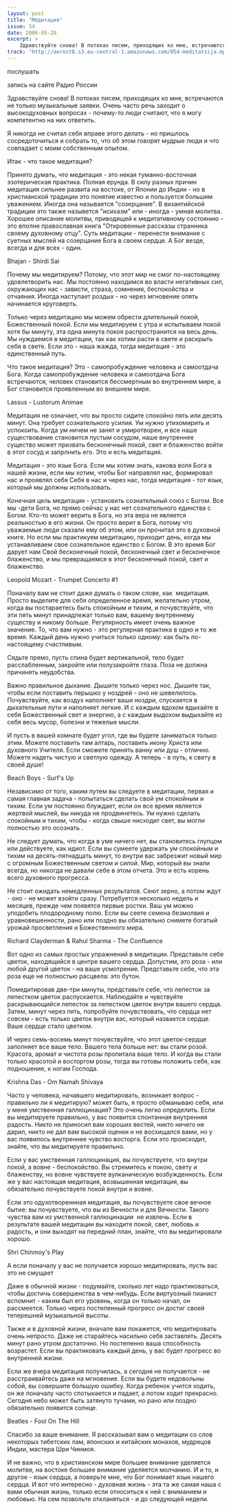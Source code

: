 ```yaml
---
layout: post
title: "Медитация"
issue: 54
date: 2006-05-28
excerpt: >
    Здравствуйте снова! В потоках писем, приходящих ко мне, встречаются не только музыкальные заявки. Очень часто речь заходит о высокодуховных вопросах - почему-то люди считают, что я могу компетентно на них ответить.
track: "http://aerost8.s3.eu-central-1.amazonaws.com/054-meditatsija.mp3"
---
```


послушать

запись на сайте Радио России

Здравствуйте снова! В потоках писем, приходящих ко мне, встречаются не только музыкальные заявки. Очень часто речь заходит о высокодуховных вопросах - почему-то люди считают, что я могу компетентно на них ответить.

Я никогда не считал себя вправе этого делать - но пришлось сосредоточиться и собрать то, что об этом говорят мудрые люди и что совпадает с моим собственным опытом.

Итак - что такое медитация?

Принято думать, что медитация - это некая туманно-восточная эзотерическая практика. Полная ерунда. В силу разных причин медитация сильнее развита на востоке, от Японии до Индии - но в христианской традиции это понятие известно и пользуется большим уважением. Иногда она называется "созерцание". В византийской традиции это также назывется "исихазм" или - иногда - умная молитва. Хорошее описание молитвы, приводящей к медитативному состоянию - это вполне православная книга "Откровенные рассказы странника своему духовному отцу". Суть медитации - перенести внимание с суетных мыслей на созерцание Бога в своем сердце. А Бог везде, всегда и для всех - один.

Bhajan - Shirdi Sai

Почему мы медитируем? Потому, что этот мир не смог по-настоящему удовлетворить нас. Мы постоянно находимся во власти негативных сил, окружающих нас - зависти, страха, сомнения, беспокойства и отчаяния. Иногда наступает роздых - но через мгновение опять начинается круговерть.

Только через медитацию мы можем обрести длительный покой, Божественный покой. Если мы медитируем с утра и испытываем покой хотя бы минуту, эта одна минута покоя распространится на весь день. Мы нуждаемся в медитации, так как хотим расти в свете и раскрыть себя в свете. Если это - наша жажда, тогда медитация - это единственный путь.

Что такое медитация? Это - самопробуждение человека и самоотдача Бога. Когда самопробуждение человека и самоотдача Бога встречаются, человек становится бессмертным во внутреннем мире, а Бог становится проявленным во внешнем мире.

Lassus - Lustorum Animae

Медитация не означает, что вы просто сидите спокойно пять или десять минут. Она требует сознательного усилия. Ум нужно утихомирить и успокоить. Когда ум ничем не занят и умиротворен, и все наше существование становится пустым сосудом, наше внутреннее существо может призвать бесконечный покой, свет и блаженство войти в этот сосуд и запрлнить его. Это и есть медитация.

Медитация - это язык Бога. Если мы хотим знать, какова воля Бога в нашей жизни, если мы хотим, чтобы Бог направлял нас, формировал нас и проявлял себя Себя в нас и через нас, тогда медитация - тот язык, который мы должны использовать.

Конечная цель медитации - установить сознательный союз с Богом. Все мы -дети Бога, но прямо сейчас у нас нет сознательного единства с Богом. Кто-то может верить в Бога, но эта вера не является реальностью в его жизни. Он просто верит в Бога, потому что уважаемые люди сказали ему об этом, или он прочитал это в духовной книге. Но если мы практикуем медитацию, приходит день, когда мы устанавливаем свое сознательное единство с Богом. В это время Бог дарует нам Свой бесконечный покой, бесконечный свет и бесконечное блаженство, и мы превращаемся в этот бесконечный покой, свет и блаженство.

Leopold Mozart - Trumpet Concerto #1

Поначалу вам не стоит даже думать о таком слове, как  медитация. Просто выделите для себя определенное время, желательно утром, когда вы постараетесь быть спокойным и тихим, и почувствуйте, что эти пять минут принадлежат только вам, вашему внутреннему существу и никому больше. Регулярность имеет очень важное значение. То, что вам нужно - это регулярная практика в одно и то же время. Каждый день нужно учиться только одному: как быть по-настоящему счастливым.

Сядьте прямо, пусть спина будет вертикальной, тело будет расслабленным, закройте или полузакройте глаза. Поза не должна причинять неудобства.

Важно правильное дыхание. Дышите только через нос. Дышите так, чтобы если поставить перышко у ноздрей - оно не шевелилось. Почувствуйте, как воздух наполняет ваши ноздри, спускается в дыхательные пути и наполняет легкие. И с каждым вдохом вдыхайте в себя Божественный свет и энергию, а с каждым выдохом выдыхайте из себя весь мусор, болезни и тяжелые мысли.

И пусть в вашей комнате будет угол, где вы будете заниматься только этим. Можете поставить там алтарь, поставить икону Христа или духовного Учителя. Если сможете принять ванну или душ - отлично. Можете надеть чистую и светлую одежду. А теперь - в путь, к свету в своей душе!

Beach Boys - Surf's Up

Независимо от того, каким путем вы следуете в медитации, первая и самая главная задача - попытаться сделать свой ум спокойным и тихим. Если ум постоянно блуждает, если он все время является жертвой мыслей, вы никуда не продвинетесь. Ум нужно сделать спокойным и тихим, чтобы - когда свыше нисходит свет, вы могли полностью это осознать .

Не следует думать, что когда в уме ничего нет, вы становитесь глупцом или действуете, как идиот. Если вы сумеете удержать ум спокойным и тихим на десять-пятнадцать минут, то внутри вас забрезжит новый мир с огромным Божественным светом и силой. Мир, который вы знали всегда, но никогда не давали себе в этом отчета. Это и есть корень всего духовного прогресса.

Не стоит ожидать немедленных результатов. Сеют зерно, а потом ждут - оно - не может взойти сразу. Потребуется несколько недель и месяцев, прежде чем появятся первые ростки. Ваш ум можно уподобить плодородному полю. Если вы сеете семена безмолвия и уравновешенности, рано или поздно вы обязательно снимете богатый урожай просветления и Божественного мира.

Richard Clayderman & Rahul Sharma - The Confluence

Вот одно из самых простых упражнений в медитации. Представьте себе цветок, находящийся в центре вашего сердца. Допустим, это роза - или любой другой цветок - на ваше усмотрение. Представьте себе, что эта роза еще не полностью расцвела: это бутон.

Помедитировав две-три минуты, представьте себе, что лепесток за лепестком цветок распускается. Наблюдайте и чувствуйте раскрывающийся лепесток за лепестком цветок внутри вашего сердца. Затем, минут через пять, попробуйте почувствовать, что сердца нет совсем - есть только цветок внутри вас, который назвается сердце. Ваше сердце стало цветком.

И через семь-восемь минут почувствуйте, что этот цветок-сердце заполняет все ваше тело. Вашего тела больше нет: вы стали розой. Красота, аромат и чистота розы пропитала ваше тело. И когда вы стали только красотой и восторгом розы, тогда вы готовы положить себя, как подношение, к ногам Господа.

Krishna Das - Om Namah Shivaya

Часто у человека, начавшего медитировать, возникает вопрос - правильно ли я медитирую? может быть, я просто обманываю себя, или у меня умственная галлюцинация? Это очень легко определить. Если вы медитируете правильно, у вас появится спонтанная внутренняя радость. Никто не приносил вам хороших вестей, никто ничего не дарил, никто не дал вам высокой оценки и не восхищался вами, но у вас появилось внутреннее чувство восторга. Если это происходит, знайте, что вы медитируете правильно.

Если у вас умственная галлюцинация, вы почувствуете, что внутри покой, а вовне - беспокойство. Вы стремитесь к покою, свету и блаженству, но вовне чувствуете вулканическую возбужденность. Если же у вас настоящая медитация, возвышенная медитация, вы обязательно почувствуете покой внутри и вовне.

Если это одухотвореннная медитация, вы почувствуете свое вечное бытие: вы почувствуете, что вы из Вечности и для Вечности. Такого чувства вам из умственной галлюцинации  не извлечь. Если в результате вашей медитации вы находите покой, свет, любовь и радость, и они выходят на передний план, знайте, что вы медитировали хорошо.

Shri Chinmoy's Play

А если поначалу у вас не получается хорошо медитировать, пусть вас это не смущает

Даже в обычной жизни - подумайте, сколько лет надо практиковаться, чтобы достичь совершенства в чем-нибудь. Если виртуозный пианист вспомнит - каким был его уровень, когда он только начал, он рассмеется. Только через постепенный прогресс он достиг своей теперешней музыкальной высоты.

Также и в духовной жизни, вначале вам покажется, что медитировать очень непросто. Даже не старайтесь насильно себя заставлять. Десять минут рано утром достаточно. Но постепенно ваша способность возрастет. Если вы практиковать каждый день, у вас будет прогресс во внутренней жизни.

Если же вчера медитация получилась, а сегодня не получается - не расстраивайтесь даже на мгновение. Если вы будете недовольны собой, вы совершите большую ошибку. Когда ребенок учится ходить, он же поначалу часто спотыкается и падает, а потом ходит прекрасно. Сегодня небо может быть затянуто тучами, но рано или поздно обязательно появится солнце.

Beatles - Fool On The Hill

Спасибо за ваше внимание. Я рассказывал вам о медитации со слов некоторых тибетских лам, японских и китайских монахов, мудрецов Индии, мастера Шри Чинмоя.

И не важно, что в христианском мире большее внимание уделяется молитве, на востоке большее внимание уделяется молчанию. И и то, и другое - язык сердца, а поверьте мне, что Бог понимает язык нашего сердца. И вот что интересно - духовная жизнь - эта та же самая наша с вами обычная жизнь, только если относиться к ней с вниманием и любовью. На сем позвольте откланяться - и до следующей недели.
